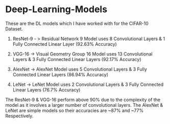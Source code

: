 # Deep-Learning-Models

These are the DL models which I have worked with for the CIFAR-10 Dataset.

1. ResNet-9 - > Residual Network 9 Model uses 8 Convolutional Layers & 1 Fully Connected Linear Layer 
(92.63% Accuracy)

2. VGG-16 -> Visual Geometry Group 16 Model uses 13 Convolutional Layers & 3 Fully Connected Linear Layers 
(92.17% Accuracy)

3. AlexNet -> AlexNet Model uses 5 Convolutional Layers & 3 Fully Connected Linear Layers 
(86.94% Accuracy)

4. LeNet -> LeNet Model uses 2 Convolutional Layers & 3 Fully Connected Linear Layers 
(76.7% Accuracy)

The ResNet-9 & VGG-16 perform above 90% due to the complexity of the model as it involves a larger number of convolutional layers. The AlexNet & LeNet are simple models so their accuracies are ~87% and ~77% Respectively.
